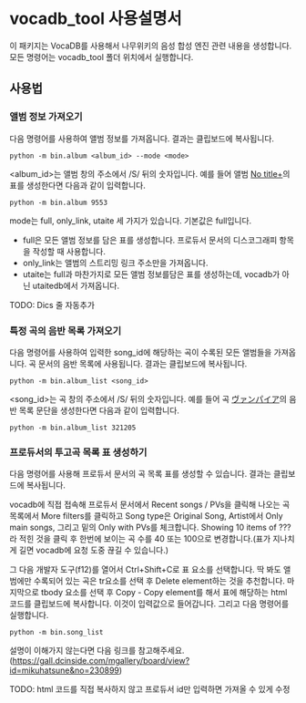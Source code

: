 # vocadb_tool 사용설명서

이 패키지는 VocaDB를 사용해서 나무위키의 음성 합성 엔진 관련 내용을 생성합니다. 모든 명령어는 vocadb_tool 폴더 위치에서 실행합니다.

## 사용법

### 앨범 정보 가져오기
다음 명령어를 사용하여 앨범 정보를 가져옵니다. 결과는 클립보드에 복사됩니다.

    python -m bin.album <album_id> --mode <mode>

<album_id>는 앨범 창의 주소에서 /S/ 뒤의 숫자입니다. 예를 들어 앨범 [No title+](https://vocadb.net/Al/9553)의 표를 생성한다면 다음과 같이 입력합니다.

    python -m bin.album 9553

mode는 full, only_link, utaite 세 가지가 있습니다. 기본값은 full입니다.
* full은 모든 앨범 정보를 담은 표를 생성합니다. 프로듀서 문서의 디스코그래피 항목을 작성할 때 사용합니다. 
* only_link는 앨범의 스트리밍 링크 주소만을 가져옵니다.
* utaite는 full과 마찬가지로 모든 앨범 정보를담은 표를 생성하는데, vocadb가 아닌 utaitedb에서 가져옵니다. 

TODO: Dics 줄 자동추가

### 특정 곡의 음반 목록 가져오기
다음 명령어를 사용하여 입력한 song_id에 해당하는 곡이 수록된 모든 앨범들을 가져옵니다. 곡 문서의 음반 목록에 사용됩니다. 결과는 클립보드에 복사됩니다. 

    python -m bin.album_list <song_id>

<song_id>는 곡 창의 주소에서 /S/ 뒤의 숫자입니다. 예를 들어 곡 [ヴァンパイア](https://vocadb.net/S/321205)의 음반 목록 문단을 생성한다면 다음과 같이 입력합니다.

    python -m bin.album_list 321205

### 프로듀서의 투고곡 목록 표 생성하기
다음 명령어를 사용해 프로듀서 문서의 곡 목록 표를 생성할 수 있습니다. 결과는 클립보드에 복사됩니다.

vocadb에 직접 접속해 프로듀서 문서에서 Recent songs / PVs을 클릭해 나오는 곡 목록에서 More filters를 클릭하고 Song type은 Original Song, Artist에서 Only main songs, 그리고 밑의 Only with PVs를 체크합니다. Showing 10 items of ???라 적힌 것을 클릭 후 한번에 보이는 곡 수를 40 또는 100으로 변경합니다.(표가 지나치게 길면 vocadb에 요청 도중 끊길 수 있습니다.)

그 다음 개발자 도구(f12)를 열어서 Ctrl+Shift+C로 표 요소를 선택합니다. 딱 봐도 앨범에만 수록되어 있는 곡은 tr요소를 선택 후 Delete element하는 것을 추천합니다. 마지막으로 tbody 요소를 선택 후 Copy - Copy element를 해서 표에 해당하는 html 코드를 클립보드에 복사합니다. 이것이 입력값으로 들어갑니다. 그리고 다음 명령어를 실행합니다. 

    python -m bin.song_list

설명이 이해가지 않는다면 다음 링크를 참고해주세요.(https://gall.dcinside.com/mgallery/board/view?id=mikuhatsune&no=230899)

TODO: html 코드를 직접 복사하지 않고 프로듀서 id만 입력하면 가져올 수 있게 수정
